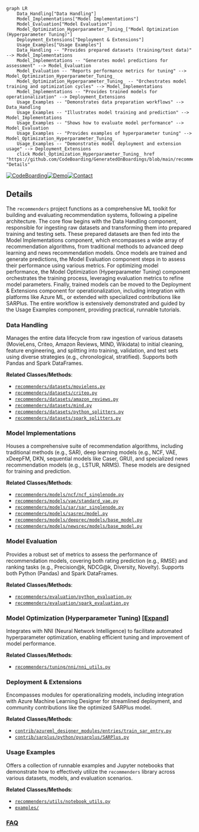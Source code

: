 ```mermaid
graph LR
    Data_Handling["Data Handling"]
    Model_Implementations["Model Implementations"]
    Model_Evaluation["Model Evaluation"]
    Model_Optimization_Hyperparameter_Tuning_["Model Optimization (Hyperparameter Tuning)"]
    Deployment_Extensions["Deployment & Extensions"]
    Usage_Examples["Usage Examples"]
    Data_Handling -- "Provides prepared datasets (training/test data)" --> Model_Implementations
    Model_Implementations -- "Generates model predictions for assessment" --> Model_Evaluation
    Model_Evaluation -- "Reports performance metrics for tuning" --> Model_Optimization_Hyperparameter_Tuning_
    Model_Optimization_Hyperparameter_Tuning_ -- "Orchestrates model training and optimization cycles" --> Model_Implementations
    Model_Implementations -- "Provides trained models for operationalization" --> Deployment_Extensions
    Usage_Examples -- "Demonstrates data preparation workflows" --> Data_Handling
    Usage_Examples -- "Illustrates model training and prediction" --> Model_Implementations
    Usage_Examples -- "Shows how to evaluate model performance" --> Model_Evaluation
    Usage_Examples -- "Provides examples of hyperparameter tuning" --> Model_Optimization_Hyperparameter_Tuning_
    Usage_Examples -- "Demonstrates model deployment and extension usage" --> Deployment_Extensions
    click Model_Optimization_Hyperparameter_Tuning_ href "https://github.com/CodeBoarding/GeneratedOnBoardings/blob/main/recommenders/Model_Optimization_Hyperparameter_Tuning_.md" "Details"
```

[![CodeBoarding](https://img.shields.io/badge/Generated%20by-CodeBoarding-9cf?style=flat-square)](https://github.com/CodeBoarding/GeneratedOnBoardings)[![Demo](https://img.shields.io/badge/Try%20our-Demo-blue?style=flat-square)](https://www.codeboarding.org/demo)[![Contact](https://img.shields.io/badge/Contact%20us%20-%20contact@codeboarding.org-lightgrey?style=flat-square)](mailto:contact@codeboarding.org)

## Details

The `recommenders` project functions as a comprehensive ML toolkit for building and evaluating recommendation systems, following a pipeline architecture. The core flow begins with the Data Handling component, responsible for ingesting raw datasets and transforming them into prepared training and testing sets. These prepared datasets are then fed into the Model Implementations component, which encompasses a wide array of recommendation algorithms, from traditional methods to advanced deep learning and news recommendation models. Once models are trained and generate predictions, the Model Evaluation component steps in to assess their performance using various metrics. For optimizing model performance, the Model Optimization (Hyperparameter Tuning) component orchestrates the training process, leveraging evaluation metrics to refine model parameters. Finally, trained models can be moved to the Deployment & Extensions component for operationalization, including integration with platforms like Azure ML, or extended with specialized contributions like SARPlus. The entire workflow is extensively demonstrated and guided by the Usage Examples component, providing practical, runnable tutorials.

### Data Handling
Manages the entire data lifecycle from raw ingestion of various datasets (MovieLens, Criteo, Amazon Reviews, MIND, Wikidata) to initial cleaning, feature engineering, and splitting into training, validation, and test sets using diverse strategies (e.g., chronological, stratified). Supports both Pandas and Spark DataFrames.


**Related Classes/Methods**:

- <a href="https://github.com/recommenders-team/recommenders/blob/main/recommenders/datasets/movielens.py" target="_blank" rel="noopener noreferrer">`recommenders/datasets/movielens.py`</a>
- <a href="https://github.com/recommenders-team/recommenders/blob/main/recommenders/datasets/criteo.py" target="_blank" rel="noopener noreferrer">`recommenders/datasets/criteo.py`</a>
- <a href="https://github.com/recommenders-team/recommenders/blob/main/recommenders/datasets/amazon_reviews.py" target="_blank" rel="noopener noreferrer">`recommenders/datasets/amazon_reviews.py`</a>
- <a href="https://github.com/recommenders-team/recommenders/blob/main/recommenders/datasets/mind.py" target="_blank" rel="noopener noreferrer">`recommenders/datasets/mind.py`</a>
- <a href="https://github.com/recommenders-team/recommenders/blob/main/recommenders/datasets/python_splitters.py" target="_blank" rel="noopener noreferrer">`recommenders/datasets/python_splitters.py`</a>
- <a href="https://github.com/recommenders-team/recommenders/blob/main/recommenders/datasets/spark_splitters.py" target="_blank" rel="noopener noreferrer">`recommenders/datasets/spark_splitters.py`</a>


### Model Implementations
Houses a comprehensive suite of recommendation algorithms, including traditional methods (e.g., SAR), deep learning models (e.g., NCF, VAE, xDeepFM, DKN, sequential models like Caser, GRU), and specialized news recommendation models (e.g., LSTUR, NRMS). These models are designed for training and prediction.


**Related Classes/Methods**:

- <a href="https://github.com/recommenders-team/recommenders/blob/main/recommenders/models/ncf/ncf_singlenode.py" target="_blank" rel="noopener noreferrer">`recommenders/models/ncf/ncf_singlenode.py`</a>
- <a href="https://github.com/recommenders-team/recommenders/blob/main/recommenders/models/vae/standard_vae.py" target="_blank" rel="noopener noreferrer">`recommenders/models/vae/standard_vae.py`</a>
- <a href="https://github.com/recommenders-team/recommenders/blob/main/recommenders/models/sar/sar_singlenode.py" target="_blank" rel="noopener noreferrer">`recommenders/models/sar/sar_singlenode.py`</a>
- <a href="https://github.com/recommenders-team/recommenders/blob/main/recommenders/models/sasrec/model.py" target="_blank" rel="noopener noreferrer">`recommenders/models/sasrec/model.py`</a>
- <a href="https://github.com/recommenders-team/recommenders/blob/main/recommenders/models/deeprec/models/base_model.py" target="_blank" rel="noopener noreferrer">`recommenders/models/deeprec/models/base_model.py`</a>
- <a href="https://github.com/recommenders-team/recommenders/blob/main/recommenders/models/newsrec/models/base_model.py" target="_blank" rel="noopener noreferrer">`recommenders/models/newsrec/models/base_model.py`</a>


### Model Evaluation
Provides a robust set of metrics to assess the performance of recommendation models, covering both rating prediction (e.g., RMSE) and ranking tasks (e.g., Precision@k, NDCG@k, Diversity, Novelty). Supports both Python (Pandas) and Spark DataFrames.


**Related Classes/Methods**:

- <a href="https://github.com/recommenders-team/recommenders/blob/main/recommenders/evaluation/python_evaluation.py" target="_blank" rel="noopener noreferrer">`recommenders/evaluation/python_evaluation.py`</a>
- <a href="https://github.com/recommenders-team/recommenders/blob/main/recommenders/evaluation/spark_evaluation.py" target="_blank" rel="noopener noreferrer">`recommenders/evaluation/spark_evaluation.py`</a>


### Model Optimization (Hyperparameter Tuning) [[Expand]](./Model_Optimization_Hyperparameter_Tuning_.md)
Integrates with NNI (Neural Network Intelligence) to facilitate automated hyperparameter optimization, enabling efficient tuning and improvement of model performance.


**Related Classes/Methods**:

- <a href="https://github.com/recommenders-team/recommenders/blob/main/recommenders/tuning/nni/nni_utils.py" target="_blank" rel="noopener noreferrer">`recommenders/tuning/nni/nni_utils.py`</a>


### Deployment & Extensions
Encompasses modules for operationalizing models, including integration with Azure Machine Learning Designer for streamlined deployment, and community contributions like the optimized SARPlus model.


**Related Classes/Methods**:

- <a href="https://github.com/recommenders-team/recommenders/blob/main/contrib/azureml_designer_modules/entries/train_sar_entry.py" target="_blank" rel="noopener noreferrer">`contrib/azureml_designer_modules/entries/train_sar_entry.py`</a>
- <a href="https://github.com/recommenders-team/recommenders/blob/main/contrib/sarplus/python/pysarplus/SARPlus.py" target="_blank" rel="noopener noreferrer">`contrib/sarplus/python/pysarplus/SARPlus.py`</a>


### Usage Examples
Offers a collection of runnable examples and Jupyter notebooks that demonstrate how to effectively utilize the `recommenders` library across various datasets, models, and evaluation scenarios.


**Related Classes/Methods**:

- <a href="https://github.com/recommenders-team/recommenders/blob/main/recommenders/utils/notebook_utils.py" target="_blank" rel="noopener noreferrer">`recommenders/utils/notebook_utils.py`</a>
- <a href="https://github.com/recommenders-team/recommenders/blob/main/examples/" target="_blank" rel="noopener noreferrer">`examples/`</a>




### [FAQ](https://github.com/CodeBoarding/GeneratedOnBoardings/tree/main?tab=readme-ov-file#faq)